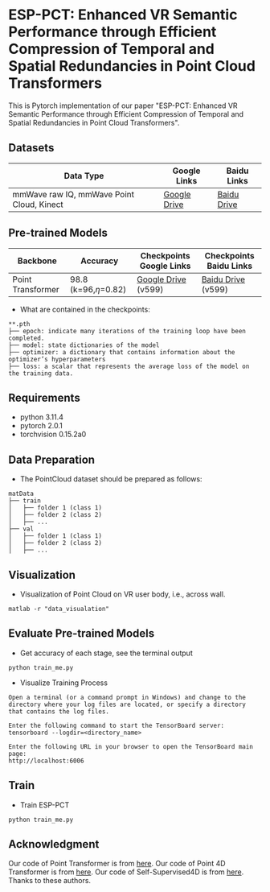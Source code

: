 # ESP-PCT: Enhanced VR Semantic Performance  through Efficient Compression of Temporal and Spatial Redundancies in Point Cloud Transformers

This is Pytorch implementation of our paper "ESP-PCT: Enhanced VR Semantic Performance  through Efficient Compression of Temporal and Spatial Redundancies in Point Cloud Transformers".
## Datasets

| Data Type | Google Links | Baidu Links                                                 |
|------------------|-------------------|-------------------------------------------------------------------------|
| mmWave raw IQ, mmWave Point Cloud, Kinect | [Google Drive](https://drive.google.com/drive/folders/1Hk5WnxPbsS_3Ilbs9x-ut50CIZU6m9Ns?usp=sharing) | [Baidu Drive ](https://pan.baidu.com/s/1k01fexEuOZIGssj_GvlOwQ?pwd=mpjx) |

## Pre-trained Models

| Backbone | Accuracy	                | Checkpoints Google Links | Checkpoints Baidu Links                                                 |
|---|--------------------------|-------------------|-------------------------------------------------------------------------|
| Point Transformer   | 98.8 (k=96,$\eta$=0.82) | [Google Drive](https://drive.google.com/file/d/19yV-4ChD2RLsMBLYPeEPjnDua8wJQtbZ/view?usp=sharing) (v599) | [Baidu Drive ](https://pan.baidu.com/s/1k01fexEuOZIGssj_GvlOwQ?pwd=mpjx) (v599) |
- What are contained in the checkpoints:

```
**.pth
├── epoch: indicate many iterations of the training loop have been completed.
├── model: state dictionaries of the model
├── optimizer: a dictionary that contains information about the optimizer’s hyperparameters
├── loss: a scalar that represents the average loss of the model on the training data.
```

## Requirements
- python 3.11.4
- pytorch 2.0.1
- torchvision 0.15.2a0

## Data Preparation
- The PointCloud dataset should be prepared as follows:
```
matData
├── train
│   ├── folder 1 (class 1)
│   ├── folder 2 (class 2)
│   ├── ...
├── val
│   ├── folder 1 (class 1)
│   ├── folder 2 (class 2)
│   ├── ...

```

## Visualization
- Visualization of Point Cloud on VR user body, i.e., across wall.

```
matlab -r "data_visualation"
```

## Evaluate Pre-trained Models
- Get accuracy of each stage, see the terminal output
```
python train_me.py
```
- Visualize Training Process
```
Open a terminal (or a command prompt in Windows) and change to the directory where your log files are located, or specify a directory that contains the log files.

Enter the following command to start the TensorBoard server:
tensorboard --logdir=<directory_name>

Enter the following URL in your browser to open the TensorBoard main page:
http://localhost:6006
```

## Train
- Train ESP-PCT
```
python train_me.py
```


## Acknowledgment
Our code of Point Transformer is from [here](https://github.com/POSTECH-CVLab/point-transformer). Our code of Point 4D Transformer is from [here](https://github.com/hehefan/P4Transformer). Our code of Self-Supervised4D is from [here](https://github.com/dongyh20/C2P). Thanks to these authors. 

